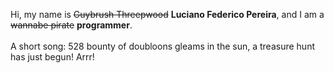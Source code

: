 Hi, my name is ~~Guybrush Threepwood~~ **Luciano Federico Pereira**, and I am a ~~wannabe pirate~~ **programmer**.<br><br>A short song: 528 bounty of doubloons gleams in the sun, a treasure hunt has just begun! Arrr!
